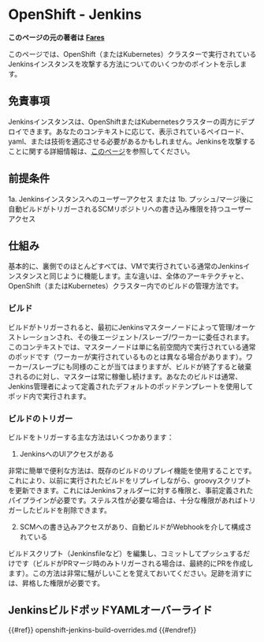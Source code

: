 # OpenShift - Jenkins

**このページの元の著者は** [**Fares**](https://www.linkedin.com/in/fares-siala/)

このページでは、OpenShift（またはKubernetes）クラスターで実行されているJenkinsインスタンスを攻撃する方法についてのいくつかのポイントを示します。

## 免責事項

Jenkinsインスタンスは、OpenShiftまたはKubernetesクラスターの両方にデプロイできます。あなたのコンテキストに応じて、表示されているペイロード、yaml、または技術を適応させる必要があるかもしれません。Jenkinsを攻撃することに関する詳細情報は、[このページ](../../../pentesting-ci-cd/jenkins-security/)を参照してください。

## 前提条件

1a. Jenkinsインスタンスへのユーザーアクセス または 1b. プッシュ/マージ後に自動ビルドがトリガーされるSCMリポジトリへの書き込み権限を持つユーザーアクセス

## 仕組み

基本的に、裏側でのほとんどすべては、VMで実行されている通常のJenkinsインスタンスと同じように機能します。主な違いは、全体のアーキテクチャと、OpenShift（またはKubernetes）クラスター内でのビルドの管理方法です。

### ビルド

ビルドがトリガーされると、最初にJenkinsマスターノードによって管理/オーケストレーションされ、その後エージェント/スレーブ/ワーカーに委任されます。このコンテキストでは、マスターノードは単に名前空間内で実行されている通常のポッドです（ワーカーが実行されているものとは異なる場合があります）。ワーカー/スレーブにも同様のことが当てはまりますが、ビルドが終了すると破棄されるのに対し、マスターは常に稼働し続けます。あなたのビルドは通常、Jenkins管理者によって定義されたデフォルトのポッドテンプレートを使用してポッド内で実行されます。

### ビルドのトリガー

ビルドをトリガーする主な方法はいくつかあります：

1. JenkinsへのUIアクセスがある

非常に簡単で便利な方法は、既存のビルドのリプレイ機能を使用することです。これにより、以前に実行されたビルドをリプレイしながら、groovyスクリプトを更新できます。これにはJenkinsフォルダーに対する権限と、事前定義されたパイプラインが必要です。ステルス性が必要な場合は、十分な権限があればトリガーしたビルドを削除できます。

2. SCMへの書き込みアクセスがあり、自動ビルドがWebhookを介して構成されている

ビルドスクリプト（Jenkinsfileなど）を編集し、コミットしてプッシュするだけです（ビルドがPRマージ時のみトリガーされる場合は、最終的にPRを作成します）。この方法は非常に騒がしいことを覚えておいてください。足跡を消すには、昇格した権限が必要です。

## JenkinsビルドポッドYAMLオーバーライド

{{#ref}}
openshift-jenkins-build-overrides.md
{{#endref}}
